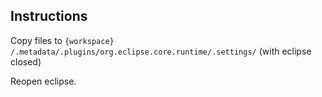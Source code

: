 ## Instructions

Copy files to `{workspace} /.metadata/.plugins/org.eclipse.core.runtime/.settings/` (with eclipse closed)

Reopen eclipse.
